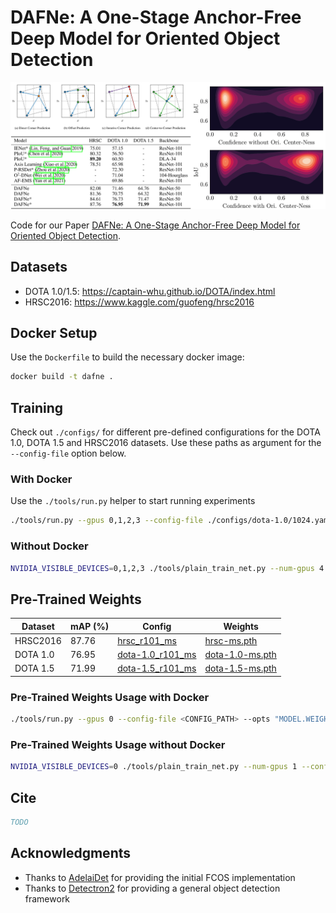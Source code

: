 # DAFNe: A One-Stage Anchor-Free Deep Model for Oriented Object Detection

<img src="./res/header.png"/>

Code for our Paper [DAFNe: A One-Stage Anchor-Free Deep Model for Oriented Object Detection](TODO).

## Datasets

- DOTA 1.0/1.5: https://captain-whu.github.io/DOTA/index.html
- HRSC2016: https://www.kaggle.com/guofeng/hrsc2016

## Docker Setup

Use the `Dockerfile` to build the necessary docker image:

``` bash
docker build -t dafne .
```

## Training

Check out `./configs/` for different pre-defined configurations for the DOTA 1.0, DOTA 1.5 and HRSC2016 datasets. Use these paths as argument for the `--config-file` option below.


### With Docker

Use the `./tools/run.py` helper to start running experiments

``` bash
./tools/run.py --gpus 0,1,2,3 --config-file ./configs/dota-1.0/1024.yaml
```

### Without Docker

``` bash
NVIDIA_VISIBLE_DEVICES=0,1,2,3 ./tools/plain_train_net.py --num-gpus 4 --config-file ./configs/dota-1.0/1024.yaml
```

## Pre-Trained Weights

| Dataset  | mAP (%) | Config                                                          | Weights                                                                                               |
|----------|---------|-----------------------------------------------------------------|-------------------------------------------------------------------------------------------------------|
| HRSC2016 | 87.76   | [hrsc_r101_ms](./configs/pre-trained/hrsc_r101_ms.yaml)         | [hrsc-ms.pth](https://drive.google.com/file/d/1mzqcPTADlLpOJCTSanaweG-mgAbHtSOX/view?usp=sharing)     |
| DOTA 1.0 | 76.95   | [dota-1.0_r101_ms](./configs/pre-trained/dota-1.0_r101_ms.yaml) | [dota-1.0-ms.pth](https://drive.google.com/file/d/1-lgSLhKQSZBogI2YD0r64wjJV6k2xL4E/view?usp=sharing) |
| DOTA 1.5 | 71.99   | [dota-1.5_r101_ms](./configs/pre-trained/dota-1.5_r101_ms.yaml) | [dota-1.5-ms.pth](https://drive.google.com/file/d/1MQbTngieoWh-DcJL-z55RnI3PUNeSvBv/view?usp=sharing) |


### Pre-Trained Weights Usage with Docker

``` bash
./tools/run.py --gpus 0 --config-file <CONFIG_PATH> --opts "MODEL.WEIGHTS <WEIGHTS_PATH>"
```

### Pre-Trained Weights Usage without Docker

``` bash
NVIDIA_VISIBLE_DEVICES=0 ./tools/plain_train_net.py --num-gpus 1 --config-file <CONFIG_PATH> MODEL.WEIGHTS <WEIGHTS_PATH>
```

## Cite

``` bibtex
TODO
```


## Acknowledgments

- Thanks to [AdelaiDet](https://github.com/aim-uofa/AdelaiDet) for providing the initial FCOS implementation
- Thanks to [Detectron2](https://github.com/facebookresearch/detectron2) for providing a general object detection framework
